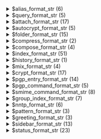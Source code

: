 <details>
<summary>$alias_format_str (6)</summary>

**Source**: [alias/dlg_alias.c:113:60:](https://github.com/neomutt/neomutt/blob/a2917814bcae00cf294c2596d82f00282e60d7cc/alias/dlg_alias.c#L112-L123)

| Expando | Description                                                    |
| :------ | :-------------------------------------------------------       |
| %a      | Alias name                                                     |
| %c      | Comments                                                       |
| %f      | Flags - currently, a 'd' for an alias marked for deletion      |
| %n      | Index number                                                   |
| %r      | Address which alias expands to                                 |
| %t      | Character which indicates if the alias is tagged for inclusion |

</details>

<details>
<summary>$query_format_str (5)</summary>

**Source**: [alias/dlg_query.c:140:60:](https://github.com/neomutt/neomutt/blob/a2917814bcae00cf294c2596d82f00282e60d7cc/alias/dlg_query.c#L139-L149)

| Expando | Description                                              |
| :------ | :------------------------------------------------------- |
| %a      | Destination address                                      |
| %c      | Current entry number                                     |
| %e      | Extra information                                        |
| %n      | Destination name                                         |
| %t      | `*` if current entry is tagged, a space otherwise        |

</details>

<details>
<summary>$attach_format_str (17)</summary>

**Source**: [attach/dlg_attach.c:131:66:](https://github.com/neomutt/neomutt/blob/a2917814bcae00cf294c2596d82f00282e60d7cc/attach/dlg_attach.c#L130-L152)

| Expando | Description                                                   |
| :------ | :-------------------------------------------------------      |
| %C      | Character set                                                 |
| %c      | Character set: convert?                                       |
| %D      | Deleted flag                                                  |
| %d      | Description                                                   |
| %e      | MIME content-transfer-encoding                                |
| %f      | Filename                                                      |
| %F      | Filename for content-disposition header                       |
| %I      | Content-disposition, either I (inline) or A (attachment)      |
| %m      | Major MIME type                                               |
| %M      | MIME subtype                                                  |
| %n      | Attachment number                                             |
| %Q      | 'Q', if MIME part qualifies for attachment counting           |
| %s      | Size                                                          |
| %t      | Tagged flag                                                   |
| %T      | Tree chars                                                    |
| %u      | Unlink                                                        |
| %X      | Number of qualifying MIME parts in this part and its children |

</details>

<details>
<summary>$autocrypt_format_str (5)</summary>

**Source**: [autocrypt/dlg_autocrypt.c:114:76:](https://github.com/neomutt/neomutt/blob/a2917814bcae00cf294c2596d82f00282e60d7cc/autocrypt/dlg_autocrypt.c#L113-L123)

| Expando | Description                                                       |
| :------ | :---------------------------------------------------------------- |
| %a      | Email address                                                     |
| %k      | Gpg keyid                                                         |
| %n      | Current entry number                                              |
| %p      | Prefer-encrypt flag                                               |
| %s      | Status flag (active/inactive)                                     |

</details>

<details>
<summary>$folder_format_str (15)</summary>

**Source**: [browser/dlg_browser.c:190:65:](https://github.com/neomutt/neomutt/blob/a2917814bcae00cf294c2596d82f00282e60d7cc/browser/dlg_browser.c#L189-L209)

| Expando | Description                                              |
| :------ | :------------------------------------------------------- |
| %C      | Current file number                                      |
| %d      | Date/time folder was last modified                       |
| %D      | Date/time folder was last modified using `$date_format.` |
| %F      | File permissions                                         |
| %f      | Filename (with suffix `/`, `@` or `*`)                   |
| %g      | Group name (or numeric gid, if missing)                  |
| %i      | Description of the folder                                |
| %l      | Number of hard links                                     |
| %m      | Number of messages in the mailbox                        |
| %N      | "N" if mailbox has new mail, " " (space) otherwise       |
| %n      | Number of unread messages in the mailbox                 |
| %s      | Size in bytes                                            |
| %t      | `*` if the file is tagged, blank otherwise               |
| %u      | Owner name (or numeric uid, if missing)                  |
| %[fmt]  | Date folder was last modified using strftime(3)          |

</details>

<details>
<summary>$compress_format_str (2)</summary>

**Source**: [compmbox/compress.c:248:69:](https://github.com/neomutt/neomutt/blob/a2917814bcae00cf294c2596d82f00282e60d7cc/compmbox/compress.c#L247-L254)

| Expando | Description                                              |
| :------ | :------------------------------------------------------- |
| %f      | Compressed file                                          |
| %t      | Plaintext, temporary file                                |

</details>

<details>
<summary>$compose_format_str (4)</summary>

**Source**: [compose/cbar.c:95:73:](https://github.com/neomutt/neomutt/blob/a2917814bcae00cf294c2596d82f00282e60d7cc/compose/cbar.c#L94-L103)

| Expando | Description                                              |
| :------ | :------------------------------------------------------- |
| %a      | Total number of attachments                              |
| %h      | Local hostname                                           |
| %l      | Approximate size (in bytes) of the current message       |
| %v      | NeoMutt version string                                   |

</details>

<details>
<summary>$index_format_str (51)</summary>

**Source**: [hdrline.c:338:60:](https://github.com/neomutt/neomutt/blob/a2917814bcae00cf294c2596d82f00282e60d7cc/hdrline.c#L337-L393)

| Expando    | Description                                                                         |
| :------    | :----------------------------------------------------------------                   |
| %a         | Address of the author                                                               |
| %A         | Reply-to address (if present; otherwise: address of author)                         |
| %b         | Filename of the original message folder (think mailbox)                             |
| %B         | The list to which the email was sent, or else the folder name (%b)                  |
| %C         | Current message number                                                              |
| %c         | Number of characters (bytes) in the body of the message                             |
| %cr        | Number of characters (bytes) in the message, including header                       |
| %D         | Date and time of message using `$date_format` and local timezone                    |
| %d         | Date and time of message using `$date_format` and sender's timezone                 |
| %e         | Current message number in thread                                                    |
| %E         | Number of messages in current thread                                                |
| %Fp        | Like %F, but plain. No contextual formatting is applied to recipient name           |
| %F         | Author name, or recipient name if the message is from you                           |
| %f         | Sender (address + real name), either From: or Return-Path:                          |
| %Gx        | Individual message tag (e.g. notmuch tags/imap flags)                               |
| %g         | Message tags (e.g. notmuch tags/imap flags)                                         |
| %H         | Spam attribute(s) of this message                                                   |
| %I         | Initials of author                                                                  |
| %i         | Message-id of the current message                                                   |
| %J         | Message tags (if present, tree unfolded, and != parent's tags)                      |
| %K         | The list to which the email was sent (if any; otherwise: empty)                     |
| %L         | Like %F, except 'lists' are displayed first                                         |
| %l         | Number of lines in the message                                                      |
| %M         | Number of hidden messages if the thread is collapsed                                |
| %m         | Total number of message in the mailbox                                              |
| %n         | Author's real name (or address if missing)                                          |
| %N         | Message score                                                                       |
| %O         | Like %L, except using address instead of name                                       |
| %P         | Progress indicator for the built-in pager (how much of the file has been displayed) |
| %q         | Newsgroup name (if compiled with NNTP support)                                      |
| %R         | Comma separated list of Cc: recipients                                              |
| %r         | Comma separated list of To: recipients                                              |
| %S         | Single character status of the message (N/O/D/d/!/r/-)                              |
| %s         | Subject of the message                                                              |
| %t         | 'To:' field (recipients)                                                            |
| %T         | The appropriate character from the `$to_chars` string                               |
| %u         | User (login) name of the author                                                     |
| %v         | First name of the author, or the recipient if the message is from you               |
| %W         | Name of organization of author ('Organization:' field)                              |
| %x         | 'X-Comment-To:' field (if present and compiled with NNTP support)                   |
| %X         | Number of MIME attachments                                                          |
| %y         | 'X-Label:' field (if present)                                                       |
| %Y         | 'X-Label:' field (if present, tree unfolded, and != parent's x-label)               |
| %zc        | Message crypto flags                                                                |
| %zs        | Message status flags                                                                |
| %zt        | Message tag flags                                                                   |
| %Z         | Combined message flags                                                              |
| %`@name@`  | Insert and evaluate format-string from the matching "$index-format-hook" command    |
| %(fmt)     | Date/time when the message was received                                             |
| %[fmt]     | Message date/time converted to the local time zone                                  |
| %{fmt}     | Message date/time converted to sender's time zone                                   |

</details>

<details>
<summary>$history_format_str (1)</summary>

**Source**: [history/dlg_history.c:86:64:](https://github.com/neomutt/neomutt/blob/a2917814bcae00cf294c2596d82f00282e60d7cc/history/dlg_history.c#L85-L91)

| Expando | Description    |
| :------ | :------------- |
| %s      | History match  |

</details>

<details>
<summary>$mix_format_str (4)</summary>

**Source**: [mixmaster/win_hosts.c:110:61:](https://github.com/neomutt/neomutt/blob/a2917814bcae00cf294c2596d82f00282e60d7cc/mixmaster/win_hosts.c#L109-L118)

| Expando | Description                                              |
| :------ | :------------------------------------------------------- |
| %a      | The remailer's e-mail address                            |
| %c      | Remailer capabilities                                    |
| %n      | The running number on the menu                           |
| %s      | The remailer's short name                                |

</details>

<details>
<summary>$crypt_format_str (17)</summary>

**Source**: [ncrypt/dlg_gpgme.c:339:68:](https://github.com/neomutt/neomutt/blob/a2917814bcae00cf294c2596d82f00282e60d7cc/ncrypt/dlg_gpgme.c#L338-L362)

| Expando | Description                                                           |
| :------ | :-------------------------------------------------------              |
| %n      | Number                                                                |
| %p      | Protocol                                                              |
| %t      | Trust/validity of the key-uid association                             |
| %u      | User id                                                               |
| %[fmt]  | Date of key using strftime(3)                                         |
|         |                                                                       |
| %a      | Algorithm                                                             |
| %c      | Capabilities                                                          |
| %f      | Flags                                                                 |
| %i      | Key fingerprint (or long key id if non-existent)                      |
| %k      | Key id                                                                |
| %l      | Length                                                                |
|         |                                                                       |
| %A      | Algorithm of the principal key                                        |
| %C      | Capabilities of the principal key                                     |
| %F      | Flags of the principal key                                            |
| %I      | Key fingerprint of the principal key (or long key id if non-existent) |
| %K      | Key id of the principal key                                           |
| %L      | Length of the principal key                                           |

</details>

<details>
<summary>$pgp_entry_format_str (14)</summary>

**Source**: [ncrypt/dlg_pgp.c:319:75:](https://github.com/neomutt/neomutt/blob/a2917814bcae00cf294c2596d82f00282e60d7cc/ncrypt/dlg_pgp.c#L318-L339)

| Expando | Description                                              |
| :------ | :------------------------------------------------------- |
| %n      | Number                                                   |
| %t      | Trust/validity of the key-uid association                |
| %u      | User id                                                  |
| %[fmt]  | Date of key using strftime(3)                            |
|         |                                                          |
| %a      | Algorithm                                                |
| %c      | Capabilities                                             |
| %f      | Flags                                                    |
| %k      | Key id                                                   |
| %l      | Length                                                   |
|         |                                                          |
| %A      | Algorithm of the principal key                           |
| %C      | Capabilities of the principal key                        |
| %F      | Flags of the principal key                               |
| %K      | Key id of the principal key                              |
| %L      | Length of the principal key                              |

</details>

<details>
<summary>$pgp_command_format_str (5)</summary>

**Source**: [ncrypt/pgpinvoke.c:69:59:](https://github.com/neomutt/neomutt/blob/a2917814bcae00cf294c2596d82f00282e60d7cc/ncrypt/pgpinvoke.c#L68-L78)

| Expando | Description                                                                           |
| :------ | :----------------------------------------------------------------                     |
| %a      | Value of `$pgp_sign_as` if set, otherwise `$pgp_default_key`                          |
| %f      | File containing a message                                                             |
| %p      | Expands to PGPPASSFD=0 when a pass phrase is needed, to an empty string otherwise     |
| %r      | One or more key IDs (or fingerprints if available)                                    |
| %s      | File containing the signature part of a multipart/signed attachment when verifying it |

</details>

<details>
<summary>$smime_command_format_str (8)</summary>

**Source**: [ncrypt/smime.c:210:57:](https://github.com/neomutt/neomutt/blob/a2917814bcae00cf294c2596d82f00282e60d7cc/ncrypt/smime.c#L209-L222)

| Expando | Description                                                                           |
| :------ | :----------------------------------------------------------------                     |
| %a      | Algorithm used for encryption                                                         |
| %C      | CA location: Depending on whether `$smime_ca_location` points to a directory or file  |
| %c      | One or more certificate IDs                                                           |
| %d      | Message digest algorithm specified with `$smime_sign_digest_alg`                      |
| %f      | File containing a message                                                             |
| %i      | Intermediate certificates                                                             |
| %k      | The key-pair specified with `$smime_default_key`                                      |
| %s      | File containing the signature part of a multipart/signed attachment when verifying it |

</details>

<details>
<summary>$group_index_format_str (7)</summary>

**Source**: [nntp/browse.c:43:70:](https://github.com/neomutt/neomutt/blob/a2917814bcae00cf294c2596d82f00282e60d7cc/nntp/browse.c#L42-L54)

| Expando | Description                                                        |
| :------ | :-------------------------------------------------------           |
| %C      | Current newsgroup number                                           |
| %d      | Description of newsgroup (becomes from server)                     |
| %f      | Newsgroup name                                                     |
| %M      | - if newsgroup not allowed for direct post (moderated for example) |
| %N      | N if newsgroup is new, u if unsubscribed, blank otherwise          |
| %n      | Number of new articles in newsgroup                                |
| %s      | Number of unread articles in newsgroup                             |

</details>

<details>
<summary>$nntp_format_str (6)</summary>

**Source**: [nntp/newsrc.c:916:51:](https://github.com/neomutt/neomutt/blob/a2917814bcae00cf294c2596d82f00282e60d7cc/nntp/newsrc.c#L915-L926)

| Expando | Description                                              |
| :------ | :------------------------------------------------------- |
| %a      | Account url                                              |
| %p      | Port                                                     |
| %P      | Port if specified                                        |
| %s      | News server name                                         |
| %S      | Url schema                                               |
| %u      | Username                                                 |

</details>

<details>
<summary>$pattern_format_str (3)</summary>

**Source**: [pattern/dlg_pattern.c:99:75:](https://github.com/neomutt/neomutt/blob/a2917814bcae00cf294c2596d82f00282e60d7cc/pattern/dlg_pattern.c#L98-L106)

| Expando | Description            |
| :------ | :--------------------- |
| %d      | Pattern description    |
| %e      | Pattern expression     |
| %n      | Index number           |

</details>

<details>
<summary>$greeting_format_str (3)</summary>

**Source**: [send/send.c:671:54:](https://github.com/neomutt/neomutt/blob/a2917814bcae00cf294c2596d82f00282e60d7cc/send/send.c#L670-L678)

| Expando | Description                                                       |
| :------ | :---------------------------------------------------------------- |
| %n      | Recipient's real name (or address if missing)                     |
| %u      | User (login) name of the recipient                                |
| %v      | First name of the recipient                                       |

</details>

<details>
<summary>$sidebar_format_str (13)</summary>

**Source**: [sidebar/window.c:330:59:](https://github.com/neomutt/neomutt/blob/a2917814bcae00cf294c2596d82f00282e60d7cc/sidebar/window.c#L329-L347)

| Expando | Description                                              |
| :------ | :------------------------------------------------------- |
| %!      | 'n!' Flagged messages                                    |
| %B      | Name of the mailbox                                      |
| %D      | Description of the mailbox                               |
| %d      | Number of deleted messages                               |
| %F      | Number of Flagged messages in the mailbox                |
| %L      | Number of messages after limiting                        |
| %n      | "N" if mailbox has new mail, " " (space) otherwise       |
| %N      | Number of unread messages in the mailbox                 |
| %o      | Number of old unread messages in the mailbox             |
| %r      | Number of read messages in the mailbox                   |
| %S      | Size of mailbox (total number of messages)               |
| %t      | Number of tagged messages                                |
| %Z      | Number of new unseen messages in the mailbox             |

</details>

<details>
<summary>$status_format_str (23)</summary>

**Source**: [status.c:72:55:](https://github.com/neomutt/neomutt/blob/a2917814bcae00cf294c2596d82f00282e60d7cc/status.c#L71-L99)

| Expando | Description                                                    |
| :------ | :-------------------------------------------------------       |
| %b      | Number of incoming folders with unread messages                |
| %D      | Description of the mailbox                                     |
| %d      | Number of deleted messages                                     |
| %f      | Full mailbox path                                              |
| %F      | Number of flagged messages                                     |
| %h      | Hostname                                                       |
| %l      | Length of mailbox (in bytes)                                   |
| %L      | Size (in bytes) of the messages shown (or limited)             |
| %M      | Number of messages shown (virtual message count when limiting) |
| %m      | Total number of messages                                       |
| %n      | Number of new messages                                         |
| %o      | Number of old unread messages                                  |
| %p      | Number of postponed messages                                   |
| %P      | Percent of way through index                                   |
| %R      | Number of read messages                                        |
| %r      | Readonly/wontwrite/changed flag                                |
| %S      | Current aux sorting method (`$sort_aux`)                       |
| %s      | Current sorting method (`$sort`)                               |
| %T      | Current threading view (`$use_threads`)                        |
| %t      | Number of tagged messages                                      |
| %u      | Number of unread messages                                      |
| %V      | Currently active limit pattern                                 |
| %v      | NeoMutt version                                                |

</details>

